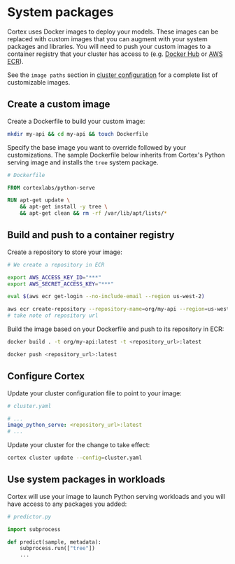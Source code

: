 # System packages

Cortex uses Docker images to deploy your models. These images can be replaced with custom images that you can augment with your system packages and libraries. You will need to push your custom images to a container registry that your cluster has access to (e.g. [Docker Hub](https://hub.docker.com/) or [AWS ECR](https://aws.amazon.com/ecr/)).

See the `image paths` section in [cluster configuration](../cluster/config.md) for a complete list of customizable images.

## Create a custom image

Create a Dockerfile to build your custom image:

```bash
mkdir my-api && cd my-api && touch Dockerfile
```

Specify the base image you want to override followed by your customizations. The sample Dockerfile below inherits from Cortex's Python serving image and installs the `tree` system package.

```dockerfile
# Dockerfile

FROM cortexlabs/python-serve

RUN apt-get update \
    && apt-get install -y tree \
    && apt-get clean && rm -rf /var/lib/apt/lists/*
```

## Build and push to a container registry

Create a repository to store your image:

```bash
# We create a repository in ECR

export AWS_ACCESS_KEY_ID="***"
export AWS_SECRET_ACCESS_KEY="***"

eval $(aws ecr get-login --no-include-email --region us-west-2)

aws ecr create-repository --repository-name=org/my-api --region=us-west-2
# take note of repository url
```

Build the image based on your Dockerfile and push to its repository in ECR:

```bash
docker build . -t org/my-api:latest -t <repository_url>:latest

docker push <repository_url>:latest
```

## Configure Cortex

Update your cluster configuration file to point to your image:

```yaml
# cluster.yaml

# ...
image_python_serve: <repository_url>:latest
# ...
```

Update your cluster for the change to take effect:

```bash
cortex cluster update --config=cluster.yaml
```

## Use system packages in workloads

Cortex will use your image to launch Python serving workloads and you will have access to any packages you added:

```python
# predictor.py

import subprocess

def predict(sample, metadata):
    subprocess.run(["tree"])
    ...
```
